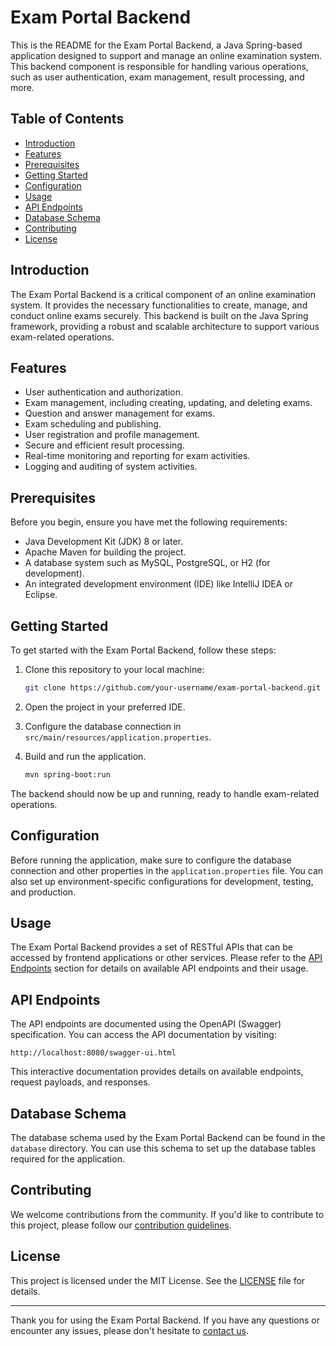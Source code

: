 # Exam Portal Backend

This is the README for the Exam Portal Backend, a Java Spring-based application designed to support and manage an online examination system. This backend component is responsible for handling various operations, such as user authentication, exam management, result processing, and more.

## Table of Contents

- [Introduction](#introduction)
- [Features](#features)
- [Prerequisites](#prerequisites)
- [Getting Started](#getting-started)
- [Configuration](#configuration)
- [Usage](#usage)
- [API Endpoints](#api-endpoints)
- [Database Schema](#database-schema)
- [Contributing](#contributing)
- [License](#license)

## Introduction

The Exam Portal Backend is a critical component of an online examination system. It provides the necessary functionalities to create, manage, and conduct online exams securely. This backend is built on the Java Spring framework, providing a robust and scalable architecture to support various exam-related operations.

## Features

- User authentication and authorization.
- Exam management, including creating, updating, and deleting exams.
- Question and answer management for exams.
- Exam scheduling and publishing.
- User registration and profile management.
- Secure and efficient result processing.
- Real-time monitoring and reporting for exam activities.
- Logging and auditing of system activities.

## Prerequisites

Before you begin, ensure you have met the following requirements:

- Java Development Kit (JDK) 8 or later.
- Apache Maven for building the project.
- A database system such as MySQL, PostgreSQL, or H2 (for development).
- An integrated development environment (IDE) like IntelliJ IDEA or Eclipse.

## Getting Started

To get started with the Exam Portal Backend, follow these steps:

1. Clone this repository to your local machine:

   ```bash
   git clone https://github.com/your-username/exam-portal-backend.git
   ```

2. Open the project in your preferred IDE.

3. Configure the database connection in `src/main/resources/application.properties`.

4. Build and run the application.

   ```bash
   mvn spring-boot:run
   ```

The backend should now be up and running, ready to handle exam-related operations.

## Configuration

Before running the application, make sure to configure the database connection and other properties in the `application.properties` file. You can also set up environment-specific configurations for development, testing, and production.

## Usage

The Exam Portal Backend provides a set of RESTful APIs that can be accessed by frontend applications or other services. Please refer to the [API Endpoints](#api-endpoints) section for details on available API endpoints and their usage.

## API Endpoints

The API endpoints are documented using the OpenAPI (Swagger) specification. You can access the API documentation by visiting:

```
http://localhost:8080/swagger-ui.html
```

This interactive documentation provides details on available endpoints, request payloads, and responses.

## Database Schema

The database schema used by the Exam Portal Backend can be found in the `database` directory. You can use this schema to set up the database tables required for the application.

## Contributing

We welcome contributions from the community. If you'd like to contribute to this project, please follow our [contribution guidelines](CONTRIBUTING.md).

## License

This project is licensed under the MIT License. See the [LICENSE](LICENSE) file for details.

---

Thank you for using the Exam Portal Backend. If you have any questions or encounter any issues, please don't hesitate to [contact us](mailto:contact@example.com).

